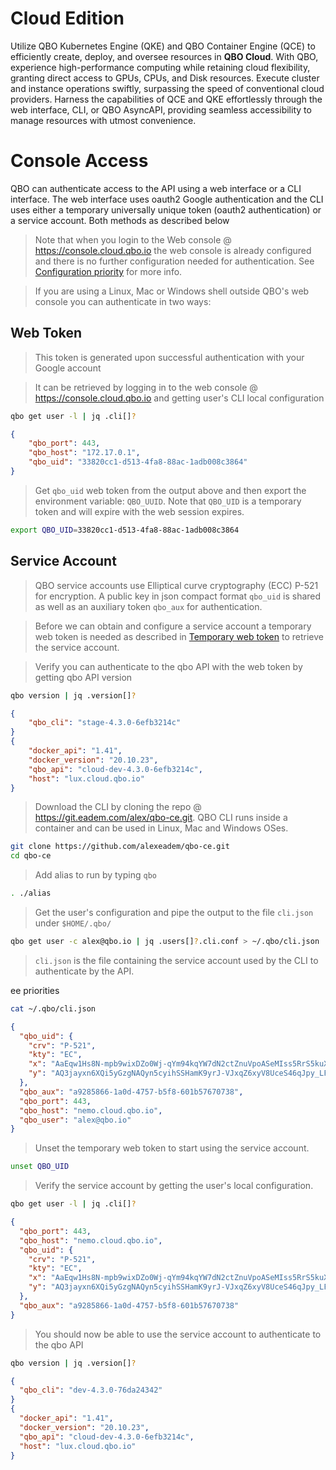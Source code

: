 # Cloud Edition

Utilize QBO Kubernetes Engine (QKE) and QBO Container Engine (QCE) to efficiently create, deploy, and oversee resources in **QBO Cloud**. With QBO, experience high-performance computing while retaining cloud flexibility, granting direct access to GPUs, CPUs, and Disk resources. Execute cluster and instance operations swiftly, surpassing the speed of conventional cloud providers. Harness the capabilities of QCE and QKE effortlessly through the web interface, CLI, or QBO AsyncAPI, providing seamless accessibility to manage resources with utmost convenience.

# Console Access
QBO can authenticate access to the API using a web interface or a CLI interface. The web interface uses oauth2 Google authentication and the CLI uses either a temporary universally unique token (oauth2 authentication) or a service account. Both methods as described below

> Note that when you login to the Web console @ https://console.cloud.qbo.io the web console is already configured and there is no further configuration needed for authentication. See [Configuration priority](#configuration-priority) for more info.


> If you are using a Linux, Mac or Windows shell outside QBO's web console you can authenticate in two ways:

## Web Token
> This token is generated upon successful authentication with your Google account


> It can be retrieved by logging in to the web console @ https://console.cloud.qbo.io and getting user's CLI local configuration
```bash
qbo get user -l | jq .cli[]?
```

```json
{
    "qbo_port": 443,
    "qbo_host": "172.17.0.1",
    "qbo_uid": "33820cc1-d513-4fa8-88ac-1adb008c3864"
}
```


> Get `qbo_uid` web token from the output above and then export the environment variable: `QBO_UUID`.
> Note that `QBO_UID` is a temporary token and will expire with the web session expires.
```bash
export QBO_UID=33820cc1-d513-4fa8-88ac-1adb008c3864
```


## Service Account

> QBO service accounts use Elliptical curve cryptography (ECC) P-521 for encryption. A public key in json compact format `qbo_uid` is shared as well as an auxiliary token `qbo_aux` for authentication. 

> Before we can obtain and configure a service account a temporary web token is needed as described in [Temporary web token](#temporary-web-token) to retrieve the service account.

> Verify you can authenticate to the qbo API with the web token by getting qbo API version
```bash
qbo version | jq .version[]?
```
```json
{
    "qbo_cli": "stage-4.3.0-6efb3214c"
}
{
    "docker_api": "1.41",
    "docker_version": "20.10.23",
    "qbo_api": "cloud-dev-4.3.0-6efb3214c",
    "host": "lux.cloud.qbo.io"
}
```


> Download the CLI by cloning the repo @ https://git.eadem.com/alex/qbo-ce.git.
> QBO CLI runs inside a container and can be used in Linux, Mac and Windows OSes.


```bash
git clone https://github.com/alexeadem/qbo-ce.git
cd qbo-ce
```
> Add alias to run by typing `qbo`
```bash
. ./alias


```


> Get the user's configuration and pipe the output to the file `cli.json` under `$HOME/.qbo/`


```bash
qbo get user -c alex@qbo.io | jq .users[]?.cli.conf > ~/.qbo/cli.json
```
> `cli.json` is the file containing the service account used by the CLI to authenticate by the API. 


ee priorities
```bash
cat ~/.qbo/cli.json
```
```json
{
  "qbo_uid": {
    "crv": "P-521",
    "kty": "EC",
    "x": "AaEqw1Hs8N-mpb9wixDZo0Wj-qYm94kqYW7dN2ctZnuVpoASeMIss5RrS5kuXsW1XdGtlCzS5EGbWAaH-rdVTrGH",
    "y": "AQ3jayxn6XQi5yGzgNAQyn5cyihSSHamK9yrJ-VJxqZ6xyV8UceS46qJpy_LFhqTKKBe3HCiadwgnmlnVLg7oV78"
  },
  "qbo_aux": "a9285866-1a0d-4757-b5f8-601b57670738",
  "qbo_port": 443,
  "qbo_host": "nemo.cloud.qbo.io",
  "qbo_user": "alex@qbo.io"
}
```
> Unset the temporary web token to start using the service account.


```bash
unset QBO_UID
```
> Verify the service account by getting the user's local configuration.


```bash
qbo get user -l | jq .cli[]?
```
```json
{
  "qbo_port": 443,
  "qbo_host": "nemo.cloud.qbo.io",
  "qbo_uid": {
    "crv": "P-521",
    "kty": "EC",
    "x": "AaEqw1Hs8N-mpb9wixDZo0Wj-qYm94kqYW7dN2ctZnuVpoASeMIss5RrS5kuXsW1XdGtlCzS5EGbWAaH-rdVTrGH",
    "y": "AQ3jayxn6XQi5yGzgNAQyn5cyihSSHamK9yrJ-VJxqZ6xyV8UceS46qJpy_LFhqTKKBe3HCiadwgnmlnVLg7oV78"
  },
  "qbo_aux": "a9285866-1a0d-4757-b5f8-601b57670738"
}
```

> You should now be able to use the service account to authenticate to the qbo API


```bash
qbo version | jq .version[]?


```
```json
{
  "qbo_cli": "dev-4.3.0-76da24342"
}
{
  "docker_api": "1.41",
  "docker_version": "20.10.23",
  "qbo_api": "cloud-dev-4.3.0-6efb3214c",
  "host": "lux.cloud.qbo.io"
}

```

